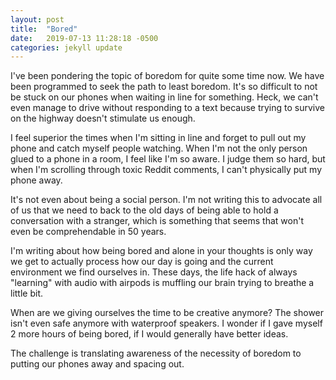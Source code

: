 ```yaml
---
layout: post
title:  "Bored"
date:   2019-07-13 11:28:18 -0500
categories: jekyll update
---
```


I've been pondering the topic of boredom for quite some time now. We have been programmed to seek
the path to least boredom. It's so difficult to not be stuck on our phones when waiting in line for something. Heck, we can't even manage to drive without responding to a text because trying to survive on the highway doesn't stimulate us enough.

I feel superior the times when I'm sitting in line and forget to pull out my phone and catch myself people watching. When I'm not the only person glued to a phone in a room, I feel like I'm so aware. I judge them so hard, but when I'm scrolling through toxic Reddit comments, I can't physically put my phone away.

It's not even about being a social person. I'm not writing this to advocate all of us that we need to back to the old days of being able to hold a conversation with a stranger, which is something that seems that won't even be comprehendable in 50 years.

I'm writing about how being bored and alone in your thoughts is only way we get to actually process how our day is going and the current environment we find ourselves in. These days, the life hack of always "learning" with audio with airpods is muffling our brain trying to breathe a little bit.

When are we giving ourselves the time to be creative anymore? The shower isn't even safe anymore with waterproof speakers. I wonder if I gave myself 2 more hours of being bored, if I would generally have better ideas.

The challenge is translating awareness of the necessity of boredom to putting our phones away and spacing out. 

